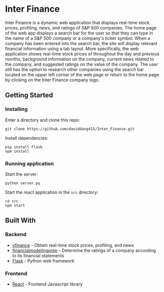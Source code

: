 # Inter Finance

Inter Finance is a dynamic web application that displays real-time stock prices, profiling, news, and ratings of S&P 500 companies. The home page of the web app displays a search bar for the user so that they can type in the name of a S&P 500 company or a company's ticker symbol. When a company has been entered into the search bar, the site will display relevant financial information using a tab layout. More specifically, the web application shows real-time stock prices of throughout the day and previous months, background information on the company, current news related to the company, and suggested ratings on the value of the company. The user still has the option to research other companies using the search bar located on the upper left corner of the web page or return to the home page by clicking on the Inter Finance company logo.

## Getting Started

### Installing

Enter a directory and clone this repo:

```
git clone https://github.com/daviddang415/Inter_Finance.git
```

Install dependencies:

```
pip install Flask
npm install
```

### Running application

Start the server:

```
python server.py
```

Start the react application in the ```src``` directory:

```
cd src
npm start
```

## Built With

### Backend
* [yfinance](https://developer.spotify.com/documentation/web-api) - Obtain real-time stock prices, profiling, and news
* [financialmodelingprep](https://site.financialmodelingprep.com/developer/docs#valuation) - Determine the ratings of a company according to its financial statements
* [Flask](https://flask.palletsprojects.com/en/3.0.x/) - Python web framework

### Frontend
* [React](https://react.dev/) - Frontend Javascript library
